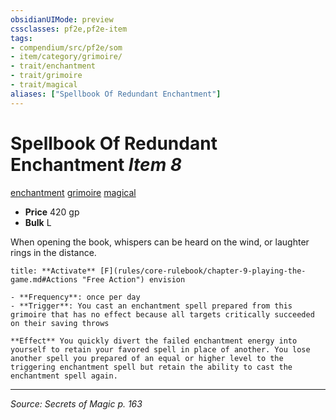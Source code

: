 ```yaml
---
obsidianUIMode: preview
cssclasses: pf2e,pf2e-item
tags:
- compendium/src/pf2e/som
- item/category/grimoire/
- trait/enchantment
- trait/grimoire
- trait/magical
aliases: ["Spellbook Of Redundant Enchantment"]
---
```

# Spellbook Of Redundant Enchantment *Item 8*  
[enchantment](rules/traits/enchantment.md "Enchantment School Trait")  [grimoire](rules/traits/grimoire-som.md "Grimoire Item Trait")  [magical](rules/traits/magical.md "Magical Item Trait")  

- **Price** 420 gp
- **Bulk** L

When opening the book, whispers can be heard on the wind, or laughter rings in the distance.

```ad-embed-ability
title: **Activate** [F](rules/core-rulebook/chapter-9-playing-the-game.md#Actions "Free Action") envision

- **Frequency**: once per day
- **Trigger**: You cast an enchantment spell prepared from this grimoire that has no effect because all targets critically succeeded on their saving throws

**Effect** You quickly divert the failed enchantment energy into yourself to retain your favored spell in place of another. You lose another spell you prepared of an equal or higher level to the triggering enchantment spell but retain the ability to cast the enchantment spell again.
```


---
*Source: Secrets of Magic p. 163*